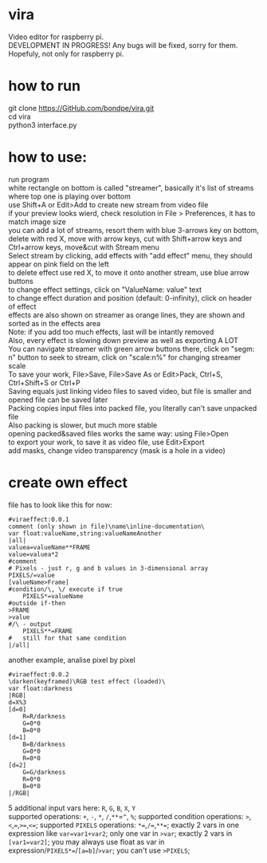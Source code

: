# vira
Video editor for raspberry pi.<br />
DEVELOPMENT IN PROGRESS! Any bugs will be fixed, sorry for them.<br />
Hopefuly, not only for raspberry pi.
# how to run
git clone https://GitHub.com/bondpe/vira.git<br />
cd vira<br />
python3 interface.py
# how to use:
run program<br />
white rectangle on bottom is called "streamer", basically it's list of streams where top one is playing over bottom<br />
use Shift+A or Edit>Add to create new stream from video file<br />
if your preview looks wierd, check resolution in File > Preferences, it has to match image size<br />
you can add a lot of streams, resort them with blue 3-arrows key on bottom, delete with red X, move with arrow keys, cut with Shift+arrow keys and Ctrl+arrow keys, move&cut with Stream menu<br />
Select stream by clicking, add effects with "add effect" menu, they should appear on pink field on the left<br />
to delete effect use red X, to move it onto another stream, use blue arrow buttons<br />
to change effect settings, click on "ValueName: value" text<br />
to change effect duration and position (default: 0-infinity), click on header of effect<br />
effects are also shown on streamer as orange lines, they are shown and sorted as in the effects area<br />
Note: if you add too much effects, last will be intantly removed<br />
Also, every effect is slowing down preview as well as exporting A LOT<br />
You can navigate streamer with green arrow buttons there, click on "segm: n" button to seek to stream, click on "scale:n%" for changing streamer scale<br />
To save your work, File>Save, File>Save As or Edit>Pack, Ctrl+S, Ctrl+Shift+S or Ctrl+P<br />
Saving equals just linking video files to saved video, but file is smaller and opened file can be saved later<br />
Packing copies input files into packed file, you literally can't save unpacked file<br />
Also packing is slower, but much more stable<br />
opening packed&saved files works the same way: using File>Open<br />
to export your work, to save it as video file, use Edit>Export<br />
add masks, change video transparency (mask is a hole in a video)<br />
# create own effect
file has to look like this for now:
```
#viraeffect:0.0.1
comment (only shown in file)\name\inline-documentation\
var float:valueName,string:valueNameAnother
|all|
valuea=valueName**FRAME
value=valuea*2
#comment
# Pixels - just r, g and b values in 3-dimensional array
PIXELS/=value
[valueName>Frame]
#condition/\, \/ execute if true
    PIXELS*=valueName
#outside if-then
>FRAME
>value
#/\ - output
    PIXELS**=FRAME
#   still for that same condition
|/all|
```
another example, analise pixel by pixel
```
#viraeffect:0.0.2
\darken(keyframed)\RGB test effect (loaded)\
var float:darkness
|RGB|
d=X%3
[d=0]
    R=R/darkness
    G=0*0
    B=0*0
[d=1]
    B=B/darkness
    G=0*0
    R=0*0
[d=2]
    G=G/darkness
    R=0*0
    B=0*0
|/RGB|
```
5 additional input vars here: `R`, `G`, `B`, `X`, `Y`<br />
supported operations: `+`, `-`, `*`, `/`,`**`=`^`, `%`;
supported condition operations: `>`,`<`,`=`,`>=`,`<=`;
supported `PIXELS` operations: `*=`,`/=`,`**=`;
exactly 2 vars in one expression like `var=var1+var2`;
only one var in `>var`;
exactly 2 vars in `[var1=var2]`;
you may always use float as var in expression/`PIXELS*=`/`[a=b]`/`>var`;
you can't use `>PIXELS`;
